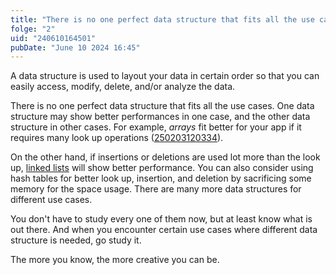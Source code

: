 ```yaml
---
title: "There is no one perfect data structure that fits all the use cases"
folge: "2"
uid: "240610164501"
pubDate: "June 10 2024 16:45"
---
```


A data structure is used to layout your data in certain order so that you can easily access, modify, delete, and/or analyze the data.

There is no one perfect data structure that fits all the use cases. One data structure may show better performances in one case, and the other data structure in other cases. For example, _arrays_ fit better for your app if it requires many look up operations ([250203120334](/note/250203120334)).

On the other hand, if insertions or deletions are used lot more than the look up, [linked lists](/note/241026090000) will show better performance. You can also consider using hash tables for better look up, insertion, and deletion by sacrificing some memory for the space usage. There are many more data structures for different use cases.

You don't have to study every one of them now, but at least know what is out there. And when you encounter certain use cases where different data structure is needed, go study it.

The more you know, the more creative you can be.